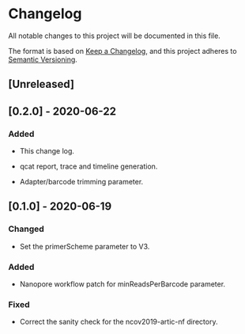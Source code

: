 # Changelog
All notable changes to this project will be documented in this file.

The format is based on [Keep a Changelog](https://keepachangelog.com/en/1.0.0/),
and this project adheres to [Semantic Versioning](https://semver.org/spec/v2.0.0.html).

## [Unreleased]


## [0.2.0] - 2020-06-22

### Added

- This change log.

- qcat report, trace and timeline generation.

- Adapter/barcode trimming parameter.

## [0.1.0] - 2020-06-19

### Changed

- Set the primerScheme parameter to V3.

### Added

- Nanopore workflow patch for minReadsPerBarcode parameter.

### Fixed

- Correct the sanity check for the ncov2019-artic-nf directory.
